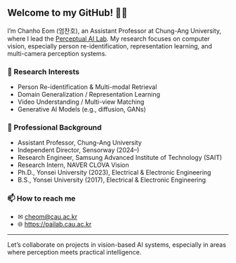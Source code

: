 ## Welcome to my GitHub! 👨‍💻

I’m Chanho Eom (엄찬호), an Assistant Professor at Chung-Ang University, where I lead the [Perceptual AI Lab](https://pailab.cau.ac.kr). My research focuses on computer vision, especially person re-identification, representation learning, and multi-camera perception systems.

### 🔬 Research Interests
- Person Re-identification & Multi-modal Retrieval
- Domain Generalization / Representation Learning  
- Video Understanding / Multi-view Matching
- Generative AI Models (e.g., diffusion, GANs)

### 💼 Professional Background
- Assistant Professor, Chung-Ang University  
- Independent Director, Sensorway (2024–)  
- Research Engineer, Samsung Advanced Institute of Technology (SAIT)  
- Research Intern, NAVER CLOVA Vision  
- Ph.D., Yonsei University (2023), Electrical & Electronic Engineering
- B.S., Yonsei University (2017), Electrical & Electronic Engineering

### 📫 How to reach me
- ✉ cheom@cau.ac.kr  
- 🌐 https://pailab.cau.ac.kr

---

Let’s collaborate on projects in vision-based AI systems, especially in areas where perception meets practical intelligence.
